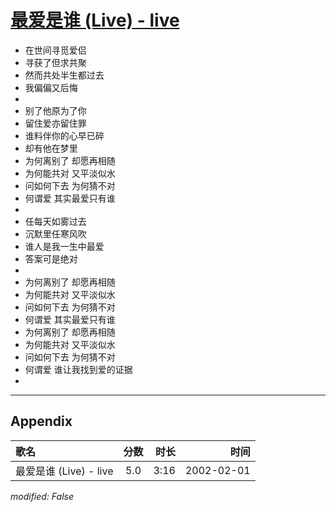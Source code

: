 # [最爱是谁 (Live) - live](https://music.163.com/song?id=67124)

* 在世间寻觅爱侣
* 寻获了但求共聚
* 然而共处半生都过去
* 我偏偏又后悔
* 
* 别了他原为了你
* 留住爱亦留住罪
* 谁料伴你的心早已碎
* 却有他在梦里
* 为何离别了 却愿再相随
* 为何能共对 又平淡似水
* 问如何下去 为何猜不对
* 何谓爱 其实最爱只有谁
* 
* 任每天如雾过去
* 沉默里任寒风吹
* 谁人是我一生中最爱
* 答案可是绝对
* 
* 为何离别了 却愿再相随
* 为何能共对 又平淡似水
* 问如何下去 为何猜不对
* 何谓爱 其实最爱只有谁
* 为何离别了 却愿再相随
* 为何能共对 又平淡似水
* 问如何下去 为何猜不对
* 何谓爱 谁让我找到爱的证据
* 


---

## Appendix

|歌名|分数|时长|时间|
|:---|:---:|---:|---:|
|最爱是谁 (Live) - live|5.0|3:16|2002-02-01

*modified: False*